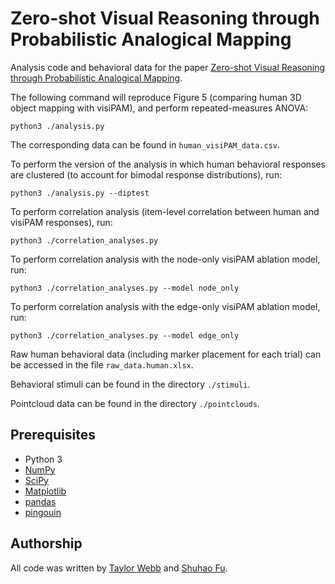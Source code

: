 # Zero-shot Visual Reasoning through Probabilistic Analogical Mapping

Analysis code and behavioral data for the paper [Zero-shot Visual Reasoning through Probabilistic Analogical Mapping](https://arxiv.org/abs/2209.15087). 

The following command will reproduce Figure 5 (comparing human 3D object mapping with visiPAM), and perform repeated-measures ANOVA:
```
python3 ./analysis.py
```
The corresponding data can be found in ```human_visiPAM_data.csv```.

To perform the version of the analysis in which human behavioral responses are clustered (to account for bimodal response distributions), run:
```
python3 ./analysis.py --diptest
```

To perform correlation analysis (item-level correlation between human and visiPAM responses), run:
```
python3 ./correlation_analyses.py
```
To perform correlation analysis with the node-only visiPAM ablation model, run:
```
python3 ./correlation_analyses.py --model node_only
```
To perform correlation analysis with the edge-only visiPAM ablation model, run:
```
python3 ./correlation_analyses.py --model edge_only
```

Raw human behavioral data (including marker placement for each trial) can be accessed in the file ```raw_data.human.xlsx```.

Behavioral stimuli can be found in the directory ```./stimuli```.

Pointcloud data can be found in the directory ```./pointclouds```.

## Prerequisites

- Python 3
- [NumPy](https://numpy.org/)
- [SciPy](https://scipy.org/)
- [Matplotlib](https://matplotlib.org/)
- [pandas](https://pandas.pydata.org/)
- [pingouin](https://pingouin-stats.org/build/html/index.html)

## Authorship

All code was written by [Taylor Webb](https://github.com/taylorwwebb) and [Shuhao Fu](https://github.com/fushuhao6). 

